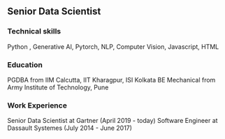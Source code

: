 ## Senior Data Scientist ##
### Technical skills ###
Python , Generative AI, Pytorch, NLP, Computer Vision, Javascript, HTML

### Education ###
PGDBA from IIM Calcutta, IIT Kharagpur, ISI Kolkata
BE Mechanical from Army Institute of Technology, Pune

### Work Experience ###
Senior Data Scientist at Gartner (April 2019 - today)
Software Engineer at Dassault Systemes (July 2014 - June 2017)
